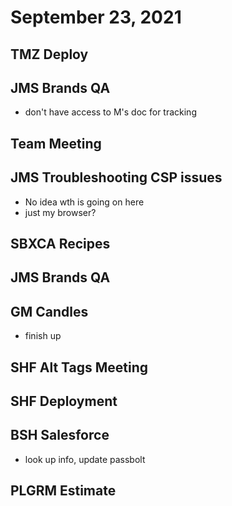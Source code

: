 # September 23, 2021

## TMZ Deploy

## JMS Brands QA
- don't have access to M's doc for tracking

## Team Meeting

## JMS Troubleshooting CSP issues
- No idea wth is going on here
- just my browser?

## SBXCA Recipes

## JMS Brands QA

## GM Candles
- finish up

## SHF Alt Tags Meeting

## SHF Deployment

## BSH Salesforce
- look up info, update passbolt

## PLGRM Estimate